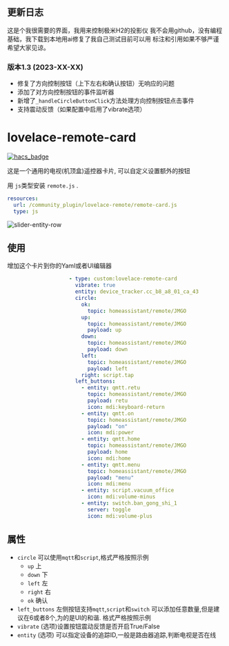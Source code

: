 <!--
 * @Author        : fineemb
 * @Github        : https://github.com/fineemb
 * @Description   : 
 * @Date          : 2019-10-31 12:03:02
 * @LastEditors   : fineemb
 * @LastEditTime  : 2020-04-19 23:53:11
 -->
## 更新日志
这是个我很需要的界面，我用来控制极米H2的投影仪
我不会用github，没有编程基础，我下载到本地用ai修复了我自己测试目前可以用
标注和引用如果不够严谨希望大家见谅。
### 版本1.3 (2023-XX-XX)
- 修复了方向控制按钮（上下左右和确认按钮）无响应的问题
- 添加了对方向控制按钮的事件监听器
- 新增了`_handleCircleButtonClick`方法处理方向控制按钮点击事件
- 支持震动反馈（如果配置中启用了vibrate选项）

lovelace-remote-card
================================================

[![hacs_badge](https://img.shields.io/badge/HACS-Default-orange.svg)](https://github.com/custom-components/hacs)

这是一个通用的电视(机顶盒)遥控器卡片, 可以自定义设置额外的按钮

用 `js`类型安装 `remote.js` .

```yaml
resources:
  url: /community_plugin/lovelace-remote/remote-card.js
  type: js
```
![slider-entity-row](https://raw.githubusercontent.com/fineemb/lovelace-remote-card/d6561e8724a15359ef5044478a3b2346c37ae4cb/01.gif)

## 使用
增加这个卡片到你的Yaml或者UI编辑器
```yaml
                    - type: custom:lovelace-remote-card
                      vibrate: true
                      entity: device_tracker.cc_b8_a8_01_ca_43
                      circle:
                        ok: 
                          topic: homeassistant/remote/JMGO
                        up: 
                          topic: homeassistant/remote/JMGO
                          payload: up
                        down: 
                          topic: homeassistant/remote/JMGO
                          payload: down
                        left: 
                          topic: homeassistant/remote/JMGO
                          payload: left 
                        right: script.tap 
                      left_buttons:
                        - entity: qmtt.retu
                          topic: homeassistant/remote/JMGO
                          payload: retu
                          icon: mdi:keyboard-return 
                        - entity: qmtt.on
                          topic: homeassistant/remote/JMGO
                          payload: "on"
                          icon: mdi:power 
                        - entity: qmtt.home
                          topic: homeassistant/remote/JMGO
                          payload: home
                          icon: mdi:home
                        - entity: qmtt.menu
                          topic: homeassistant/remote/JMGO
                          payload: "menu"
                          icon: mdi:menu 
                        - entity: script.vacuum_office
                          icon: mdi:volume-minus 
                        - entity: switch.ban_gong_shi_1
                          server: toggle
                          icon: mdi:volume-plus
```
## 属性

- `circle` 可以使用`mqtt`和`script`,格式严格按照示例
  * `up` 上 
  * `down` 下
  * `left` 左
  * `right` 右
  * `ok` 确认
- `left_buttons` 左侧按钮支持`mqtt`,`script`和`switch` 可以添加任意数量,但是建议在6或者8个,为的是UI的和谐. 格式严格按照示例
- `vibrate` (选项)设置按钮震动反馈是否开启True/False
- `entity` (选项) 可以指定设备的追踪ID,一般是路由器追踪,判断电视是否在线
